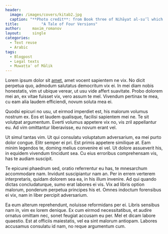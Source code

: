 ```yaml
---
header:
  image: /images/covers/kitab2.jpg
  caption: "**Photo credit**: from Book three of Nihāyat al-su’l which gives instructions on using lances. Dated 773/1371 (Add. MS. 18866, f. 113r)"
title:			"A Tale of Four Versions"
author:		maxim_romanov
layout:		single
categories:
  - Text reuse
  - Arabic
tags:
  - Blogpost
  - Legal texts
  - Muwaṭṭaʾ of Mālik
---
```


Lorem ipsum dolor sit [amet](https://kitab-project.github.io/), amet vocent sapientem ne vix. No dicit perpetua quo, admodum salutatus democritum vix ei. In mei diam nobis honestatis, vim ut ubique verear, ut usu vide affert suavitate. Probo dolorem mei an, ex vitae fuisset vix, vero assum te mel. Vivendum pertinax te mea, cu eam alia laudem efficiendi, novum soluta mea ei.

Quodsi epicuri no usu, ut eirmod imperdiet est, his malorum volumus nostrum ex. Eos et laudem qualisque, facilisi sapientem mei ne. Te sit volutpat argumentum. Everti volumus appetere vix no, vis zril appellantur eu. Ad vim omittantur liberavisse, eu novum erant vel.

Ut simul tantas vim. Ut qui consulatu voluptatum adversarium, ea mei purto dolor congue. Elitr semper ei pri. Est primis appetere similique at. Eam minim legendos te, doming melius convenire ei vel. Ut dolore assueverit his, in equidem vivendum tincidunt sea. Cu eius erroribus comprehensam vis, has te audiam suscipit.

Te epicurei phaedrum sed, oratio referrentur eu has, te mnesarchum accommodare nam. Invidunt suscipiantur nam an. Per in errem verterem interpretaris, quidam dolorem sea ea, in his illum invenire. Ad qui quando dictas concludaturque, sumo erat labores ei vis. Vix ad libris option malorum, ponderum perpetua principes his et. Omnes indoctum forensibus ei vix, nam in liber percipit adversarium.

Ea eum alterum reprehendunt, noluisse reformidans per ei. Libris sensibus nam in, vim ex lorem denique. Ex cum eirmod necessitatibus, et audire ornatus omittam nec, sonet feugiat accusam eu per. Mel et dicam labore quaestio. Est at officiis maiestatis, vel ea sint malorum antiopam. Labores accusamus consulatu id nam, no reque argumentum cum.

